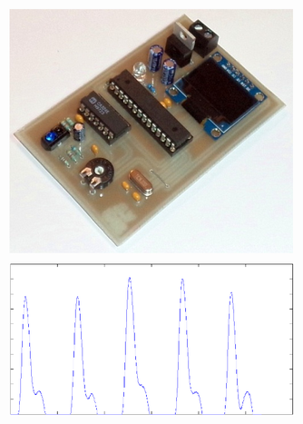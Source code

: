 ![img1_circuit.jpg](https://raw.githubusercontent.com/bvarga92/mcu/main/avr_ppg/img1_circuit.jpg)

![img2_uart_capture.png](https://raw.githubusercontent.com/bvarga92/mcu/main/avr_ppg/img2_uart_capture.png)
